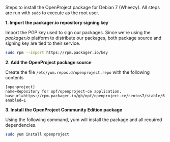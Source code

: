 Steps to install the OpenProject package for Debian 7 (Wheezy).
All steps are run with `sudo` to execute as the root user.

**1. Import the packager.io repository signing key**

Import the PGP key used to sign our packages. Since we're using the _packager.io_ platform to distribute our packages, both package source and signing key are tied to their service.

```bash
sudo rpm --import https://rpm.packager.io/key
```

**2. Add the OpenProject package source**

Create the file `/etc/yum.repos.d/openproject.repo` with the following contents


```
[openproject]
name=Repository for opf/openproject-ce application.
baseurl=https://rpm.packager.io/gh/opf/openproject-ce/centos7/stable/6
enabled=1
```


**3. Install the OpenProject Community Edition package**

Using the following command, yum will install the package and all required dependencies.

```bash
sudo yum install openproject
```